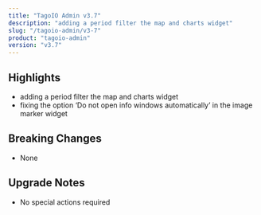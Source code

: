 ```yaml
---
title: "TagoIO Admin v3.7"
description: "adding a period filter the map and charts widget"
slug: "/tagoio-admin/v3-7"
product: "tagoio-admin"
version: "v3.7"
---
```


## Highlights

- adding a period filter the map and charts widget
- fixing the option ‘Do not open info windows automatically’ in the image marker widget

## Breaking Changes

- None

## Upgrade Notes

- No special actions required
